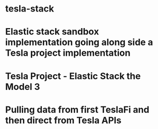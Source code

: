 # tesla-stack
Elastic stack sandbox implementation going along side a Tesla project implementation
=======
# Tesla Project - Elastic Stack the Model 3
# Pulling data from first TeslaFi and then direct from Tesla APIs
#
